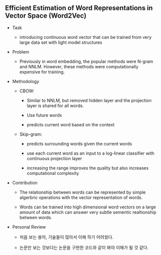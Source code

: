 ## Efficient Estimation of Word Representations in Vector Space (Word2Vec)

- Task

  - introducing continuous word vector that can be trained from very large data set with light model structures

- Problem

  - Previously in word embedding, the popular methods were N-gram and NNLM. However, these methods were computationally expensive for training.

- Methodology

  - CBOW:

    - Similar to NNLM, but removed hidden layer and the projection layer is shared for all words.

    - Use future words

    - predicts current word based on the context

  - Skip-gram:

    - predicts surrounding words given the current words

    - use each current word as an input to a log-linear classifier with continuous projection layer

    - increasing the range improves the quality but also increases computational complexity


- Contribution

  - The relationship between words can be represented by simple algerbric operations with the vector representation of words.

  - Words can be trained into high dimensional word vectors on a large amount of data which can answer very subtle sementic realtionship between words.


- Personal Review

  - 처음 보는 용어, 기술들이 많아서 이해 하기 어려웠다.

  - 논문만 보는 것보다는 논문을 구현한 코드와 같이 봐야 이해가 될 것 같다. 
